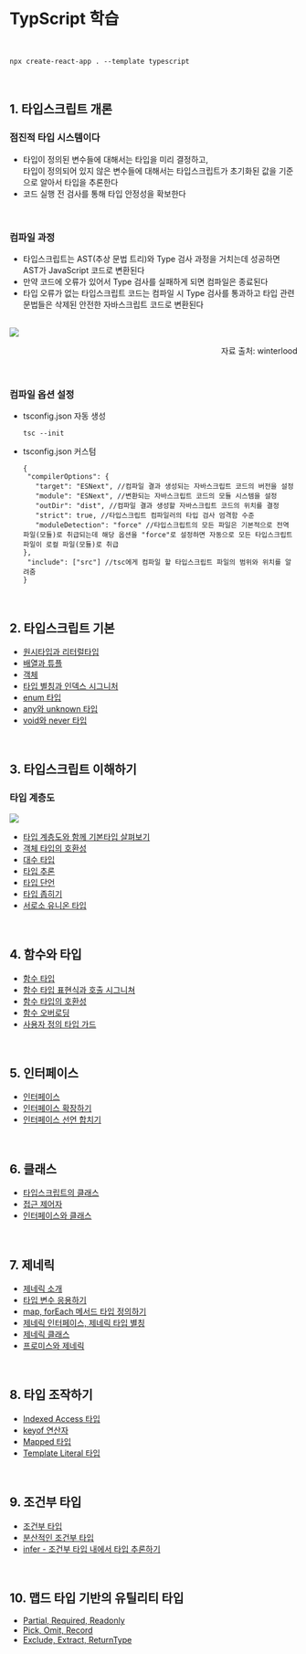 # TypScript 학습

<br/>

```
npx create-react-app . --template typescript
```

<br/>

## 1. 타입스크립트 개론

### 점진적 타입 시스템이다

- 타입이 정의된 변수들에 대해서는 타입을 미리 결정하고,  
  타입이 정의되어 있지 않은 변수들에 대해서는 타입스크립트가 초기화된 값을 기준으로 알아서 타입을 추론한다
- 코드 실행 전 검사를 통해 타입 안정성을 확보한다

<br/>

### 컴파일 과정

- 타입스크립트는 AST(추상 문법 트리)와 Type 검사 과정을 거치는데 성공하면 AST가 JavaScript 코드로 변환된다
- 만약 코드에 오류가 있어서 Type 검사를 실패하게 되면 컴파일은 종료된다
- 타입 오류가 없는 타입스크립트 코드는 컴파일 시 Type 검사를 통과하고 타입 관련 문법들은 삭제된 안전한 자바스크립트 코드로 변환된다

<br/>

<img src="https://github.com/timetam24/TIL/assets/135303974/77e7ac54-e40d-48fa-827d-9784c5b646d4">
<p style="text-align: right">자료 출처: winterlood</p>

<br/>

### 컴파일 옵션 설정

- tsconfig.json 자동 생성

  ```
  tsc --init
  ```

- tsconfig.json 커스텀
  ```
  {
   "compilerOptions": {
     "target": "ESNext", //컴파일 결과 생성되는 자바스크립트 코드의 버전을 설정
     "module": "ESNext", //변환되는 자바스크립트 코드의 모듈 시스템을 설정
     "outDir": "dist", //컴파일 결과 생성할 자바스크립트 코드의 위치를 결정
     "strict": true, //타입스크립트 컴파일러의 타입 검사 엄격함 수준
     "moduleDetection": "force" //타입스크립트의 모든 파일은 기본적으로 전역 파일(모듈)로 취급되는데 해당 옵션을 "force"로 설정하면 자동으로 모든 타입스크립트 파일이 로컬 파일(모듈)로 취급
  },
   "include": ["src"] //tsc에게 컴파일 할 타입스크립트 파일의 범위와 위치를 알려줌
  }
  ```

<br/>

## 2. 타입스크립트 기본

- [원시타입과 리터럴타입](https://github.com/timetam24/TypeScript/commit/063e8e1cab49efd260c3baccb78a93fddadbcc59)
- [배열과 튜플](https://github.com/timetam24/TypeScript/commit/c5f23d0372ba21206c53ea1d64ba8b5f56b88e6b)
- [객체](https://github.com/timetam24/TypeScript/commit/13f4e563faec03428de16086c4e7fd0b57cce317)
- [타입 별칭과 인덱스 시그니처](https://github.com/timetam24/TypeScript/commit/475b344e6d2816672b19e98ed444c04261547912)
- [enum 타입](https://github.com/timetam24/TypeScript/commit/42625d29fa627d97a736e125878ef241458e119c)
- [any와 unknown 타입](https://github.com/timetam24/TypeScript/commit/f5a367bcbdfcee93aca81be4caf564d11595401a)
- [void와 never 타입](https://github.com/timetam24/TypeScript/commit/a67f7bce20ae9de0037fa0c998e0f8c9fc9ffbd9)

<br/>

## 3. 타입스크립트 이해하기

### 타입 계층도

 <img src="https://github.com/timetam24/TypeScript/assets/135303974/0659ec6a-b372-4c7f-a3e4-1cc562b48925" />

 <br/>

- [타입 계층도와 함께 기본타입 살펴보기](https://github.com/timetam24/TypeScript/commit/9a4c4d12d7da36c46dc7c5087993eecb104483a8)
- [객체 타입의 호환성](https://github.com/timetam24/TypeScript/commit/3a20eaa53053355499cf437d9dc4ca2d13373472)
- [대수 타입](https://github.com/timetam24/TypeScript/commit/b66196979b4c51f33b933276c0845f7b96499f59)
- [타입 추론](https://github.com/timetam24/TypeScript/commit/fd7c92d015f1e44b480aece4f4e473d60a8e9e1d)
- [타입 단언](https://github.com/timetam24/TypeScript/commit/43457778547fd2498b4ab2ab8a9062720ef17f94)
- [타입 좁히기](https://github.com/timetam24/TypeScript/commit/9b5b5bf59966b7697660c74f8d59b84fc206842a)
- [서로소 유니온 타입](https://github.com/timetam24/TypeScript/commit/a30fab65c89779a267299dac7af0fb9635ad1f7d)

<br/>

## 4. 함수와 타입

- [함수 타입](https://github.com/timetam24/TypeScript/commit/517953f787e576600d5ac05bd87e2b1f7ec56f2f)
- [함수 타입 표현식과 호출 시그니쳐](https://github.com/timetam24/TypeScript/commit/c70217e75d0296189e66f47373d8588e5f25b81b)
- [함수 타입의 호환성](https://github.com/timetam24/TypeScript/commit/b167ec305619251224f8b1762fc3044dd8348234)
- [함수 오버로딩](https://github.com/timetam24/TypeScript/commit/c55dc21806ae83b0dd238cc23db2429f8fe495d1)
- [사용자 정의 타입 가드](https://github.com/timetam24/TypeScript/commit/26708c01d131a0ab5dacbf951d216cc97b65bd2f)

<br/>

## 5. 인터페이스

- [인터페이스](https://github.com/timetam24/TypeScript/commit/acc1b91b31be3f6e9a35bb2208ecfda699fc5982)
- [인터페이스 확장하기](https://github.com/timetam24/TypeScript/commit/a89d892f85ca608c1a19b12eaee93d388464d81b)
- [인터페이스 선언 합치기](https://github.com/timetam24/TypeScript/commit/02adab1807cb5067ce9e7d4b38f141ece1d0875d)

<br/>

## 6. 클래스

- [타입스크립트의 클래스](https://github.com/timetam24/TypeScript/commit/9e66d63fab5537e5eecf71990a9c8d8c5e308d04)
- [접근 제어자](https://github.com/timetam24/TypeScript/commit/af3a9b03375772ca8626854b7fbbbd8d5ee005f9)
- [인터페이스와 클래스](https://github.com/timetam24/TypeScript/commit/decf2c6b396c978b9ed22faf07a59575e6ceb540)

<br/>

## 7. 제네릭

- [제네릭 소개](https://github.com/timetam24/TypeScript/commit/0293fa7ad223e437a9f69484f7e5e2d6209bd283)
- [타입 변수 응용하기](https://github.com/timetam24/TypeScript/commit/e1980d74212baa838b53622d7c1add54f3db325a)
- [map, forEach 메서드 타입 정의하기](https://github.com/timetam24/TypeScript/commit/4b83190288e92121903e7ca6351a01df41e186bf)
- [제네릭 인터페이스, 제네릭 타입 별칭](https://github.com/timetam24/TypeScript/commit/ea2540ba72fdc67d1823ec4ccc90549f47f7a822)
- [제네릭 클래스](https://github.com/timetam24/TypeScript/commit/5513baf5a172d7166855b8ce79ee6b96498ddce8)
- [프로미스와 제네릭](https://github.com/timetam24/TypeScript/commit/051a7b8b299b2937e7a5db092b4ec3b120de498b)

<br/>

## 8. 타입 조작하기

- [Indexed Access 타입](https://github.com/timetam24/TypeScript/commit/9652538dbf1375c5ad9b45e2694dbd297cb5a645)
- [keyof 연산자](https://github.com/timetam24/TypeScript/commit/081089dcb3f7abf7df02bec34d18ef032e1d377e)
- [Mapped 타입](https://github.com/timetam24/TypeScript/commit/6c6b644ae0ee23551c5434782905482096e07d78)
- [Template Literal 타입](https://github.com/timetam24/TypeScript/commit/8f6dff074c6f74a74ac5346634dcbc3d352f28af)

 <br/>

## 9. 조건부 타입

- [조건부 타입](https://github.com/timetam24/TypeScript/commit/1abe56ba33c56835cad25baf3a69c8337037cacb)
- [분산적인 조건부 타입](https://github.com/timetam24/TypeScript/commit/8d2c7d176f132a35c7d0438159d1522c28bd1717)
- [infer - 조건부 타입 내에서 타입 추론하기](https://github.com/timetam24/TypeScript/commit/362966f4983a01160480ff39c896d15836df250e)

 <br/>

## 10. 맵드 타입 기반의 유틸리티 타입

- [Partial, Required, Readonly](https://github.com/timetam24/TypeScript/commit/126337aba454a7fe16a8981658edb14e7ee191a1)
- [Pick, Omit, Record](https://github.com/timetam24/TypeScript/commit/55d786b7a07e45cf75f13b36a3303ef621a02bfa)
- [Exclude, Extract, ReturnType](https://github.com/timetam24/TypeScript/commit/30d5072dad489aaea23248b85de7beb54f260525)

 <br/>
